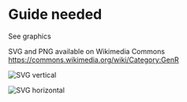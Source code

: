 # Guide needed

See graphics

SVG and PNG available on Wikimedia Commons https://commons.wikimedia.org/wiki/Category:GenR

![SVG vertical](https://upload.wikimedia.org/wikipedia/commons/c/c2/Guide-needed-vertical.svg "guide needed")

![SVG horizontal](https://upload.wikimedia.org/wikipedia/commons/f/f1/Guide-needed-horizontal.svg "guide needed")
